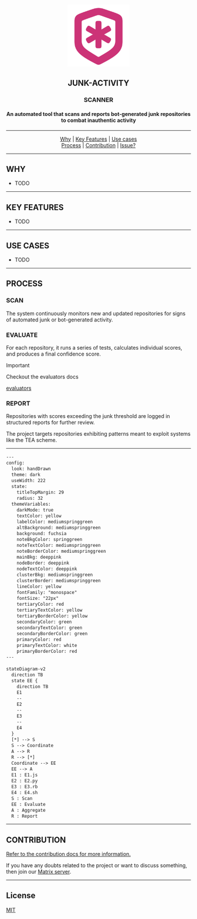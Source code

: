<div align="center">
  <img src=".github/assets/logo.png" width="168px"/>
  <h2>JUNK-ACTIVITY</h2>
  <h3>SCANNER</h3>
  <h4>An automated tool that scans and reports bot-generated junk repositories to combat inauthentic activity</h4>
</div>

---

<div align="center">
  <a href="#why">Why</a> |
  <a href="#key-features">Key Features</a> |
  <a href="#use-cases">Use cases</a>
</div>
 
<div align="center">
  <a href="#process">Process</a> |
  <a href="#contribution">Contribution</a> |
  <a href="https://github.com/metaory/junk-activity-scanner/issues/new">Issue?</a>
</div>

---

WHY
---
- TODO

---

KEY FEATURES
------------
- TODO

---

USE CASES
---------
- TODO

---

PROCESS
-------

### SCAN
The system continuously monitors new and updated repositories for signs of automated junk or bot-generated activity.

### EVALUATE
For each repository, it runs a series of tests, calculates individual scores, and produces a final confidence score.

> [!Important]
> Checkout the evaluators docs
>
> [evaluators](/evals)

### REPORT
Repositories with scores exceeding the junk threshold are logged in structured reports for further review.

The project targets repositories exhibiting patterns meant to exploit systems like the TEA scheme.

---

```mermaid
---
config:
  look: handDrawn
  theme: dark
  useWidth: 222
  state:
    titleTopMargin: 29
    radius: 32
  themeVariables:
    darkMode: true
    textColor: yellow
    labelColor: mediumspringgreen
    altBackground: mediumspringgreen
    background: fuchsia
    noteBkgColor: springgreen
    noteTextColor: mediumspringgreen
    noteBorderColor: mediumspringgreen
    mainBkg: deeppink
    nodeBorder: deeppink
    nodeTextColor: deeppink
    clusterBkg: mediumspringgreen
    clusterBorder: mediumspringgreen
    lineColor: yellow
    fontFamily: "monospace"
    fontSize: "22px"
    tertiaryColor: red
    tertiaryTextColor: yellow
    tertiaryBorderColor: yellow
    secondaryColor: green
    secondaryTextColor: green
    secondaryBorderColor: green
    primaryColor: red
    primaryTextColor: white
    primaryBorderColor: red
---

stateDiagram-v2
  direction TB
  state EE {
    direction TB
    E1
    --
    E2
    --
    E3
    --
    E4
  }
  [*] --> S
  S --> Coordinate
  A --> R
  R --> [*]
  Coordinate --> EE
  EE --> A
  E1 : E1.js
  E2 : E2.py
  E3 : E3.rb
  E4 : E4.sh
  S : Scan
  EE : Evaluate
  A : Aggregate
  R : Report
```

---

CONTRIBUTION
------------

[Refer to the contribution docs for more information.](https://github.com/metaory/junk-activity-scanner?tab=coc-ov-file)

If you have any doubts related to the project or want to discuss something, then join our [Matrix server](https://matrix.to/#/#junk:gitter.im).

---

License
-------
[MIT](LICENSE)

